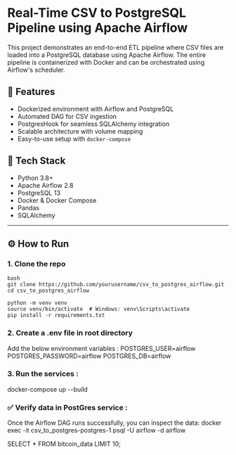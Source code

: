 # Real-Time CSV to PostgreSQL Pipeline using Apache Airflow

This project demonstrates an end-to-end ETL pipeline where CSV files are loaded into a PostgreSQL database using Apache Airflow. The entire pipeline is containerized with Docker and can be orchestrated using Airflow's scheduler.

## 📌 Features

- Dockerized environment with Airflow and PostgreSQL
- Automated DAG for CSV ingestion
- PostgresHook for seamless SQLAlchemy integration
- Scalable architecture with volume mapping
- Easy-to-use setup with `docker-compose`

## 🧰 Tech Stack

- Python 3.8+
- Apache Airflow 2.8
- PostgreSQL 13
- Docker & Docker Compose
- Pandas
- SQLAlchemy

---

## ⚙️ How to Run

### 1. Clone the repo

```
bash
git clone https://github.com/yourusername/csv_to_postgres_airflow.git
cd csv_to_postgres_airflow

python -m venv venv
source venv/bin/activate  # Windows: venv\Scripts\activate
pip install -r requirements.txt

```
### 2. Create a .env file in root directory
Add the below environment variables :
POSTGRES_USER=airflow
POSTGRES_PASSWORD=airflow
POSTGRES_DB=airflow


### 3. Run the services :
docker-compose up --build

### ✅ Verify data in PostGres service :
Once the Airflow DAG runs successfully, you can inspect the data:
docker exec -it csv_to_postgres-postgres-1 psql -U airflow -d airflow

SELECT * FROM bitcoin_data LIMIT 10;

